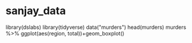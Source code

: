 # sanjay_data
library(dslabs)
library(tidyverse)
data("murders")
head(murders)
murders %>% ggplot(aes(region, total))+geom_boxplot()
